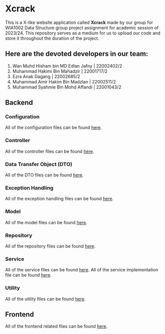 # Xcrack

This is a X-like website application called **Xcrack** made by our group for WIA1002 Data Structure group project assignment for academic session of 2023/24. This repository serves as a medium for us to upload our code and store it throughout the duration of the project.    

## Here are the devoted developers in our team:
1. Wan Muhd Hisham bin MD Edlan Jafny | 22002402/2
2. Muhammad Hakimi Bin Mahadzir | 22001717/2
3. Ezra Anak Dagang | 22002685/2
4. Muhammad Amir Hakim Bin Madzlan | 22002511/2
5. Muhammad Syahmie Bin Mohd Affandi | 22001043/2

## Backend
### Configuration
All of the configuration files can be found [here](https://github.com/wmh004/Xcrack/tree/main/Backend/src/main/java/com/example/Xcrack/Config).

### Controller
All of the controller files can be found [here](https://github.com/wmh004/Xcrack/tree/main/Backend/src/main/java/com/example/Xcrack/Controller).

### Data Transfer Object (DTO)
All of the DTO files can be found [here](https://github.com/wmh004/Xcrack/tree/main/Backend/src/main/java/com/example/Xcrack/DTO).

### Exception Handling
All of the exception handling files can be found [here](https://github.com/wmh004/Xcrack/tree/main/Backend/src/main/java/com/example/Xcrack/Exception).

### Model
All of the model files can be found [here](https://github.com/wmh004/Xcrack/tree/main/Backend/src/main/java/com/example/Xcrack/Model).

### Repository
All of the repository files can be found [here](https://github.com/wmh004/Xcrack/tree/main/Backend/src/main/java/com/example/Xcrack/Repository).

### Service
All of the service files can be found [here](https://github.com/wmh004/Xcrack/tree/main/Backend/src/main/java/com/example/Xcrack/Service).
All of the service implementation file can be found [here](https://github.com/wmh004/Xcrack/tree/main/Backend/src/main/java/com/example/Xcrack/Service/Implementation).

### Utility
All of the utility files can be found [here](https://github.com/wmh004/Xcrack/tree/main/Backend/src/main/java/com/example/Xcrack/Utility).

## Frontend
All of the frontend related files can be found [here](https://github.com/wmh004/Xcrack/tree/main/Frontend).
